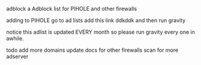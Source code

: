  adblock
a Adblock list for PIHOLE and other firewalls

adding to PIHOLE
go to ad lists add this link 
ddkddk and then run gravity

notice
this adlist is updated EVERY month so please run gravity every one in awhile.


todo
add more domains
update docs for other firewalls
scan for more adserver


